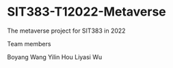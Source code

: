 # SIT383-T12022-Metaverse
The metaverse project for SIT383 in 2022


Team members

Boyang Wang
Yilin Hou
Liyasi Wu
